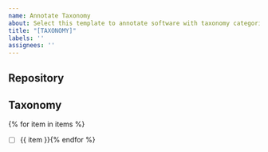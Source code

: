 ```yaml
---
name: Annotate Taxonomy
about: Select this template to annotate software with taxonomy categories
title: "[TAXONOMY]"
labels: ''
assignees: ''
---
```


## Repository

<!-- write the name of the repository here-->

## Taxonomy

<!-- check one or more boxes for categories to indicate "yes" -->

{% for item in items %}
 - [ ] {{ item }}{% endfor %}

